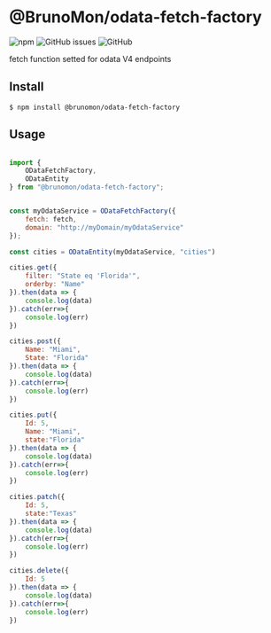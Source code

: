 
# @BrunoMon/odata-fetch-factory

![npm](https://img.shields.io/npm/v/@brunomon/odata-fetch-factory?style=flat-square)
![GitHub issues](https://img.shields.io/github/issues/BrunoMon/odata-fetch-factory)
![GitHub](https://img.shields.io/github/license/brunomon/odata-fetch-factory)

fetch function setted for odata V4 endpoints

## Install

```
$ npm install @brunomon/odata-fetch-factory
```

## Usage

```js

import {
    ODataFetchFactory,
    ODataEntity
} from "@brunomon/odata-fetch-factory";


const myOdataService = ODataFetchFactory({
    fetch: fetch,
    domain: "http://myDomain/myOdataService"
});

const cities = ODataEntity(myOdataService, "cities")

cities.get({
    filter: "State eq 'Florida'",
    orderby: "Name"
}).then(data => {
    console.log(data)
}).catch(err=>{
    console.log(err)
})

cities.post({
    Name: "Miami",
    State: "Florida"
}).then(data => {
    console.log(data)
}).catch(err=>{
    console.log(err)
})

cities.put({
    Id: 5,
    Name: "Miami",
    state:"Florida"
}).then(data => {
    console.log(data)
}).catch(err=>{
    console.log(err)
})

cities.patch({
    Id: 5,
    state:"Texas"
}).then(data => {
    console.log(data)
}).catch(err=>{
    console.log(err)
})

cities.delete({
    Id: 5
}).then(data => {
    console.log(data)
}).catch(err=>{
    console.log(err)
})

```
